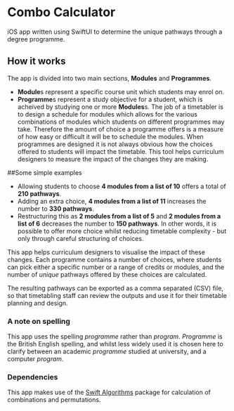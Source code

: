 #  Combo Calculator
iOS app written using SwiftUI to determine the unique pathways through a degree programme.

## How it works
The app is divided into two main sections, **Modules** and **Programmes**.
- **Module**s represent a specific course unit which students may enrol on.
- **Programme**s represent a study objective for a student, which is acheived by studying one or more **Modules**s.
The job of a timetabler is to design a schedule for modules which allows for the various combinations of modules which students on different programmes may take. Therefore the amount of choice a programme offers is a measure of how easy or difficult it will be to schedule the modules.
When programmes are designed it is not always obvious how the choices offered to students will impact the timetable. This tool helps curriculum designers to measure the impact of the changes they are making.

##Some simple examples
- Allowing students to choose **4 modules from a list of 10** offers a total of **210 pathways**.
- Adding an extra choice, **4 modules from a list of 11** increases the number to **330 pathways**.
- Restructuring this as **2 modules from a list of 5** and **2 modules from a list of 6** decreases the number to **150 pathways**.
In other words, it is possible to offer more choice whilst reducing timetable complexity - but only through careful structuring of choices.

This app helps curriculum designers to visualise the impact of these changes. Each programme contains a number of choices, where students can pick either a specific number or a range of credits or modules, and the number of *unique* pathways offered by these choices are calculated.

The resulting pathways can be exported as a comma separated (CSV) file, so that timetabling staff can review the outputs and use it for their timetable planning and design.

### A note on spelling
This app uses the spelling *programme* rather than *program*. *Programme* is the British English spelling, and whilst less widely used it is chosen here to clarify between an academic *programme* studied at university, and a computer *program*.

### Dependencies
This app makes use of the [Swift Algorithms](https://github.com/apple/swift-algorithms) package for calculation of combinations and permutations.


